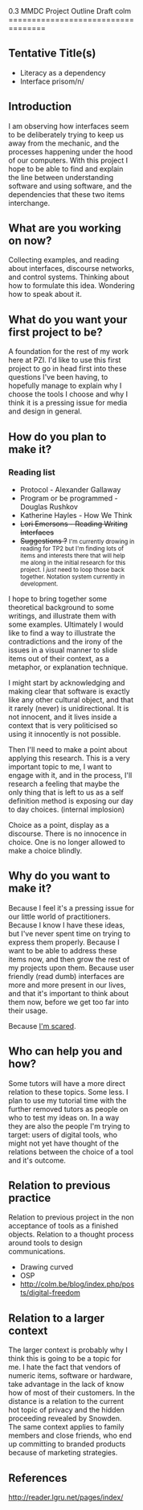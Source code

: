 <div style="width: 50%">
0.3 MMDC Project Outline Draft colm
===================================

Tentative Title(s)
------------------

-   Literacy as a dependency
-   Interface prisom/n/

Introduction
------------

I am observing how interfaces seem to be deliberately trying to keep us away from the mechanic, and the processes happening under the hood of our computers. With this project I hope to be able to find and explain the line between understanding software and using software, and the dependencies that these two items interchange.

What are you working on now?
----------------------------

Collecting examples, and reading about interfaces, discourse networks, and control systems. Thinking about how to formulate this idea. Wondering how to speak about it.

What do you want your first project to be?
------------------------------------------

A foundation for the rest of my work here at PZI. I'd like to use this first project to go in head first into these questions I've been having, to hopefully manage to explain why I choose the tools I choose and why I think it is a pressing issue for media and design in general.

How do you plan to make it?
---------------------------

### Reading list

-   Protocol - Alexander Gallaway
-   Program or be programmed - Douglas Rushkov
-   Katherine Hayles - How We Think
-   ~~Lori Emersons - Reading Writing Interfaces~~
-   ~~Suggestions ?~~ <small>I'm currently drowing in reading for TP2 but I'm finding lots of items and interests there that will help me along in the initial research for this project. I *just* need to loop those back together. Notation system currently in development.</small>

I hope to bring together some theoretical background to some writings, and illustrate them with some examples. Ultimately I would like to find a way to illustrate the contradictions and the irony of the issues in a visual manner to slide items out of their context, as a metaphor, or explanation technique.

I might start by acknowledging and making clear that software is exactly like any other cultural object, and that it rarely (never) is unidirectional. It is not innocent, and it lives inside a context that is very politicised so using it innocently is not possible.

Then I'll need to make a point about applying this research. This is a very important topic to me, I want to engage with it, and in the process, I'll research a feeling that maybe the only thing that is left to us as a self definition method is exposing our day to day choices. (internal implosion)

Choice as a point, display as a discourse. There is no innocence in choice. One is no longer allowed to make a choice blindly.

Why do you want to make it?
---------------------------

Because I feel it's a pressing issue for our little world of practitioners. Because I know I have these ideas, but I've never spent time on trying to express them properly. Because I want to be able to address these items now, and then grow the rest of my projects upon them. Because user friendly (read dumb) interfaces are more and more present in our lives, and that it's important to think about them now, before we get too far into their usage.

Because [I'm scared](https://github.com/colmoneill/drafts/blob/master/I_m-scared.md).

Who can help you and how?
-------------------------

Some tutors will have a more direct relation to these topics. Some less. I plan to use my tutorial time with the further removed tutors as people on who to test my ideas on. In a way they are also the people I'm trying to target: users of digital tools, who might not yet have thought of the relations between the choice of a tool and it's outcome.

Relation to previous practice
-----------------------------

Relation to previous project in the non acceptance of tools as a finished objects. Relation to a thought process around tools to design communications.

-   Drawing curved
-   OSP
-   <http://colm.be/blog/index.php/posts/digital-freedom>

Relation to a larger context
----------------------------

The larger context is probably why I think this is going to be a topic for me. I hate the fact that vendors of numeric items, software or hardware, take advantage in the lack of know how of most of their customers. In the distance is a relation to the current hot topic of privacy and the hidden proceeding revealed by Snowden. The same context applies to family members and close friends, who end up committing to branded products because of marketing strategies.

References
----------

<http://reader.lgru.net/pages/index/>

</div>

